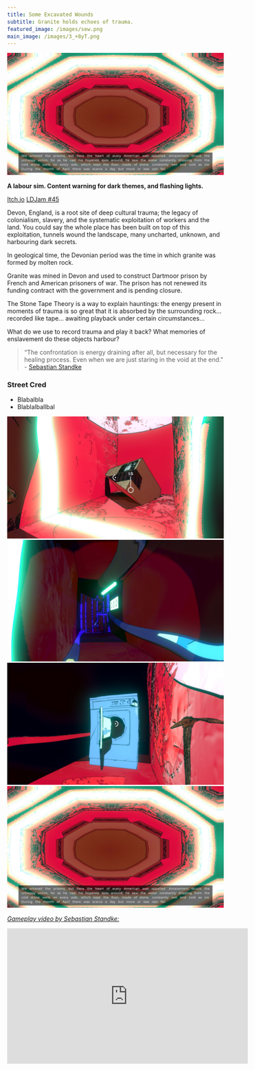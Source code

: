 ```yaml
---
title: Some Excavated Wounds
subtitle: Granite holds echoes of trauma.
featured_image: /images/sew.png
main_image: /images/3_+8yT.png
---
```

<!--StartFragment-->

![](/images/swe4.jpg)

**A labour sim. Content warning for dark themes, and flashing lights.**

<a href="https://sandgardeners.itch.io/some-excavated-ruins" class="button button--large">Itch.io</a>﻿
<a href="https://ldjam.com/events/ludum-dare/45/some-excavated-wounds" class="button button--large">LDJam #45</a>

Devon, England, is a root site of deep cultural trauma; the legacy of colonialism, slavery, and the systematic exploitation of workers and the land. You could say the whole place has been built on top of this exploitation, tunnels wound the landscape, many uncharted, unknown, and harbouring dark secrets.

In geological time, the Devonian period was the time in which granite was formed by molten rock.

Granite was mined in Devon and used to construct Dartmoor prison by French and American prisoners of war. The prison has not renewed its funding contract with the government and is pending closure.

The Stone Tape Theory is a way to explain hauntings: the energy present in moments of trauma is so great that it is absorbed by the surrounding rock... recorded like tape... awaiting playback under certain circumstances...

What do we use to record trauma and play it back? What memories of enslavement do these objects harbour?


> “The confrontation is energy draining after all, but necessary for the healing process. Even when we are just staring in the void at the end." - [Sebastian Standke](https://game-curator.com/jams/ludum-dare-45-some-excavated-wounds/)

### Street Cred
* Blabalbla
* Blablalballbal

<div class="gallery" data-columns="1">
    <img src="/images/swe1.jpg">
    <img src="/images/swe2.jpg">
    <img src="/images/swe3.jpg">
    <img src="/images/swe4.jpg">
</div>

[*Gameplay video by Sebastian Standke:*](https://game-curator.com)
<iframe width="560" height="315" src="https://www.youtube.com/embed/xGKUHb0gl1M" frameborder="0" allow="accelerometer; autoplay; encrypted-media; gyroscope; picture-in-picture" allowfullscreen></iframe>

<!--EndFragment-->
